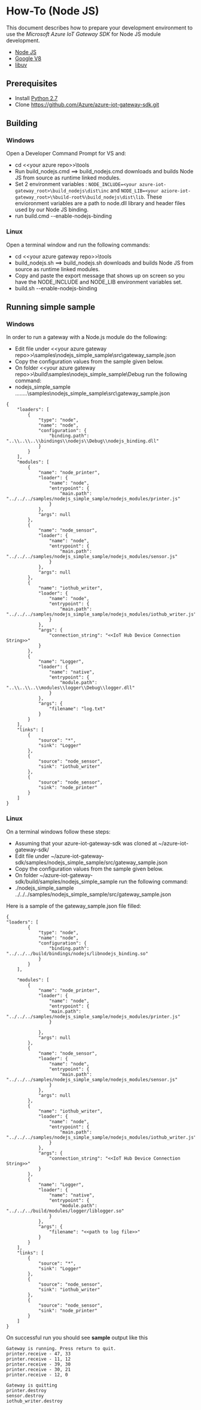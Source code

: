 # How-To (Node JS)
This document describes how to prepare your development environment to use the *Microsoft Azure IoT Gateway SDK* for Node JS module development.

- [Node JS](https://nodejs.org/)
- [Google V8](https://developers.google.com/v8/)
- [libuv](http://libuv.org/)

## Prerequisites
- Install [Python 2.7](https://www.python.org/downloads/release/python-2712/)
- Clone https://github.com/Azure/azure-iot-gateway-sdk.git

## Building
### Windows
Open a Developer Command Prompt for VS and: 

- cd <\<your azure repo>>\tools
- Run build_nodejs.cmd ==> build_nodejs.cmd downloads and builds Node JS from source as runtime linked modules.
- Set 2 environment variables : `NODE_INCLUDE=<your azure-iot-gateway_root>\build_nodejs\dist\inc` and `NODE_LIB=<your aziore-iot-gateway_root>\%build-root%\build_nodejs\dist\lib`. These envioronment variables are a path to node.dll library and header files used by our Node JS binding. 
- run build.cmd --enable-nodejs-binding


### Linux
Open a terminal window and run the following commands:

- cd <\<your azure gateway repo>>\tools
- build_nodejs.sh ==> build_nodejs.sh downloads and builds Node JS from source as runtime linked modules.
- Copy and paste the export message that shows up on screen so you have the NODE_INCLUDE and NODE_LIB environment variables set.
- build.sh --enable-nodejs-binding


## Running simple sample
### Windows
In order to run a gateway with a Node.js module do the following:

- Edit file under <\<your azure gateway repo>>\samples\nodejs_simple_sample\src\gateway_sample.json
- Copy the configuration values from the sample given below.
- On folder <\<your azure gateway repo>>\build\samples\nodejs_simple_sample\Debug run the following command: 
- nodejs_simple_sample ..\..\..\..\samples\nodejs_simple_sample\src\gateway_sample.json

```
{
    "loaders": [
        {
            "type": "node",
            "name": "node",
            "configuration": {
                "binding.path": "..\\..\\..\\bindings\\nodejs\\Debug\\nodejs_binding.dll"
            }
        }
    ],
    "modules": [
        {
            "name": "node_printer",
            "loader": {
                "name": "node",
                "entrypoint": {
                    "main.path": "../../../samples/nodejs_simple_sample/nodejs_modules/printer.js"
                }
            },
            "args": null
        },
        {
            "name": "node_sensor",
            "loader": {
                "name": "node",
                "entrypoint": {
                    "main.path": "../../../samples/nodejs_simple_sample/nodejs_modules/sensor.js"
                }
            },
            "args": null
        },
        {
            "name": "iothub_writer",
            "loader": {
                "name": "node",
                "entrypoint": {
                    "main.path": "../../../samples/nodejs_simple_sample/nodejs_modules/iothub_writer.js"
                }
            },
            "args": {
                "connection_string": "<<IoT Hub Device Connection String>>"
            }
        },
        {
            "name": "Logger",
            "loader": {
                "name": "native",
                "entrypoint": {
                    "module.path": "..\\..\\..\\modules\\logger\\Debug\\logger.dll"
                }
            },
            "args": {
                "filename": "log.txt"
            }
        }
    ],
    "links": [
        {
            "source": "*",
            "sink": "Logger"
        },
        {
            "source": "node_sensor",
            "sink": "iothub_writer"
        },
        {
            "source": "node_sensor",
            "sink": "node_printer"
        }
    ]
}
```


### Linux
On a terminal windows follow these steps:
- Assuming that your azure-iot-gateway-sdk was cloned at ~/azure-iot-gateway-sdk/
- Edit file under ~/azure-iot-gateway-sdk/samples/nodejs_simple_sample/src/gateway_sample.json
- Copy the configuration values from the sample given below.
- On folder ~/azure-iot-gateway-sdk/build/samples/nodejs_simple_sample run the following command: 
- ./nodejs_simple_sample ../../../samples/nodejs_simple_sample/src/gateway_sample.json

Here is a sample of the gateway_sample.json file filled:
```
{
"loaders": [
        {
            "type": "node",
            "name": "node",
            "configuration": {
                "binding.path": "../../../build/bindings/nodejs/libnodejs_binding.so"
            }
        }
    ],

    "modules": [
        {
            "name": "node_printer",
            "loader": {
                "name": "node",
                "entrypoint": {
                "main.path": "../../../samples/nodejs_simple_sample/nodejs_modules/printer.js"
				}
                
            },
            "args": null
        },
        {
            "name": "node_sensor",
            "loader": {
                "name": "node",
                "entrypoint": {
                    "main.path": "../../../samples/nodejs_simple_sample/nodejs_modules/sensor.js"
                }
            },
            "args": null
        },
        {
            "name": "iothub_writer",
            "loader": {
                "name": "node",
                "entrypoint": {
                    "main.path": "../../../samples/nodejs_simple_sample/nodejs_modules/iothub_writer.js"
                }
            },
            "args": {
                "connection_string": "<<IoT Hub Device Connection String>>"
            }
        },
        {
            "name": "Logger",
            "loader": {
                "name": "native",
                "entrypoint": {
                    "module.path": "../../../build/modules/logger/liblogger.so"
                }
            },
            "args": {
                "filename": "<<path to log file>>"
            }
        }
    ],
    "links": [
        {
            "source": "*",
            "sink": "Logger"
        },
        {
            "source": "node_sensor",
            "sink": "iothub_writer"
        },
        {
            "source": "node_sensor",
            "sink": "node_printer"
        }
    ]
}
```

On successful run you should see **sample** output like this

`````
Gateway is running. Press return to quit.
printer.receive - 47, 33
printer.receive - 11, 12
printer.receive - 39, 30
printer.receive - 30, 21
printer.receive - 12, 0

Gateway is quitting
printer.destroy
sensor.destroy
iothub_writer.destroy
`````
